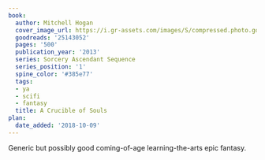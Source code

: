 ```yaml
---
book:
  author: Mitchell Hogan
  cover_image_url: https://i.gr-assets.com/images/S/compressed.photo.goodreads.com/books/1426365890l/25143052._SX98_.jpg
  goodreads: '25143052'
  pages: '500'
  publication_year: '2013'
  series: Sorcery Ascendant Sequence
  series_position: '1'
  spine_color: '#385e77'
  tags:
  - ya
  - scifi
  - fantasy
  title: A Crucible of Souls
plan:
  date_added: '2018-10-09'
---
```


Generic but possibly good coming-of-age learning-the-arts epic fantasy.
